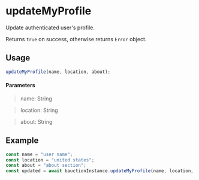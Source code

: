 # updateMyProfile

Update authenticated user's profile.

Returns `true` on success, otherwise returns `Error` object.

## Usage

```js
updateMyProfile(name, location, about);
```

#### Parameters

> name: String

> location: String

> about: String

## Example

```js
const name = "user name";
const location = "united states";
const about = "about section";
const updated = await bauctionInstance.updateMyProfile(name, location, about); // returns true or Error.
```

